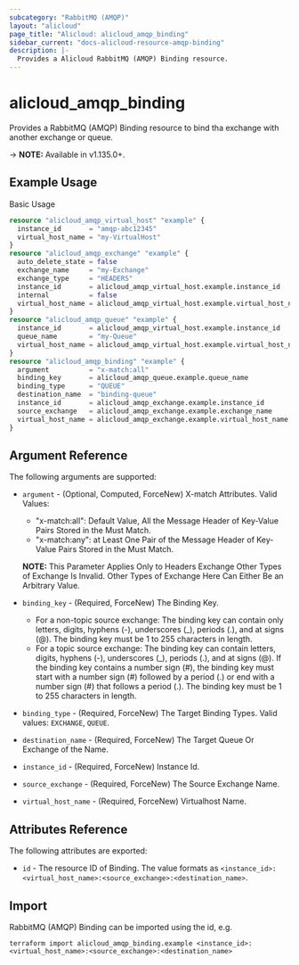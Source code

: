 ```yaml
---
subcategory: "RabbitMQ (AMQP)"
layout: "alicloud"
page_title: "Alicloud: alicloud_amqp_binding"
sidebar_current: "docs-alicloud-resource-amqp-binding"
description: |-
  Provides a Alicloud RabbitMQ (AMQP) Binding resource.
---
```


# alicloud\_amqp\_binding

Provides a RabbitMQ (AMQP) Binding resource to bind tha exchange with another exchange or queue.

-> **NOTE:** Available in v1.135.0+.

## Example Usage

Basic Usage

```terraform
resource "alicloud_amqp_virtual_host" "example" {
  instance_id       = "amqp-abc12345"
  virtual_host_name = "my-VirtualHost"
}
resource "alicloud_amqp_exchange" "example" {
  auto_delete_state = false
  exchange_name     = "my-Exchange"
  exchange_type     = "HEADERS"
  instance_id       = alicloud_amqp_virtual_host.example.instance_id
  internal          = false
  virtual_host_name = alicloud_amqp_virtual_host.example.virtual_host_name
}
resource "alicloud_amqp_queue" "example" {
  instance_id       = alicloud_amqp_virtual_host.example.instance_id
  queue_name        = "my-Queue"
  virtual_host_name = alicloud_amqp_virtual_host.example.virtual_host_name
}
resource "alicloud_amqp_binding" "example" {
  argument          = "x-match:all"
  binding_key       = alicloud_amqp_queue.example.queue_name
  binding_type      = "QUEUE"
  destination_name  = "binding-queue"
  instance_id       = alicloud_amqp_exchange.example.instance_id
  source_exchange   = alicloud_amqp_exchange.example.exchange_name
  virtual_host_name = alicloud_amqp_exchange.example.virtual_host_name
}
```

## Argument Reference

The following arguments are supported:

* `argument` - (Optional, Computed, ForceNew) X-match Attributes. Valid Values: 
  * "x-match:all": Default Value, All the Message Header of Key-Value Pairs Stored in the Must Match. 
  * "x-match:any": at Least One Pair of the Message Header of Key-Value Pairs Stored in the Must Match. 
    
  **NOTE:** This Parameter Applies Only to Headers Exchange Other Types of Exchange Is Invalid. Other Types of Exchange Here Can Either Be an Arbitrary Value.
  
* `binding_key` - (Required, ForceNew) The Binding Key.
  * For a non-topic source exchange: The binding key can contain only letters, digits, hyphens (-), underscores (_), periods (.), and at signs (@).
    The binding key must be 1 to 255 characters in length.
  * For a topic source exchange: The binding key can contain letters, digits, hyphens (-), underscores (_), periods (.), and at signs (@). 
    If the binding key contains a number sign (#), the binding key must start with a number sign (#) followed by a period (.) or end with a number sign (#) that follows a period (.). 
    The binding key must be 1 to 255 characters in length.
    
* `binding_type` - (Required, ForceNew) The Target Binding Types. Valid values: `EXCHANGE`, `QUEUE`.
* `destination_name` - (Required, ForceNew) The Target Queue Or Exchange of the Name.
* `instance_id` - (Required, ForceNew) Instance Id.
* `source_exchange` - (Required, ForceNew) The Source Exchange Name.
* `virtual_host_name` - (Required, ForceNew) Virtualhost Name.

## Attributes Reference

The following attributes are exported:

* `id` - The resource ID of Binding. The value formats as `<instance_id>:<virtual_host_name>:<source_exchange>:<destination_name>`.

## Import

RabbitMQ (AMQP) Binding can be imported using the id, e.g.

```shell
terraform import alicloud_amqp_binding.example <instance_id>:<virtual_host_name>:<source_exchange>:<destination_name>
```
